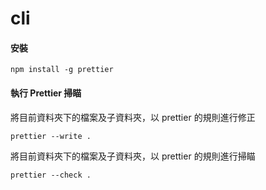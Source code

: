# cli

#### 安裝

```
npm install -g prettier
```

#### 執行 Prettier 掃瞄

將目前資料夾下的檔案及子資料夾，以 prettier 的規則進行修正

```
prettier --write .
```

將目前資料夾下的檔案及子資料夾，以 prettier 的規則進行掃瞄

```
prettier --check .
```

